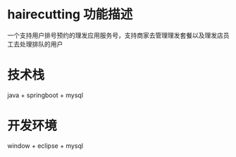 # hairecutting 功能描述
一个支持用户排号预约的理发应用服务号，支持商家去管理理发套餐以及理发店员工去处理排队的用户

# 技术栈

java +  springboot  + mysql  

# 开发环境  

window + eclipse + mysql 


